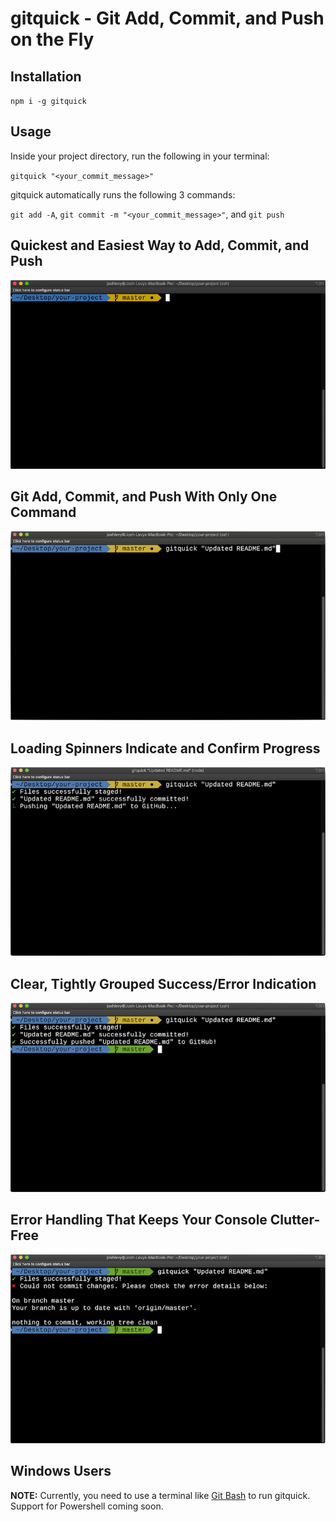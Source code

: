# gitquick - Git Add, Commit, and Push on the Fly

## Installation

`npm i -g gitquick`

## Usage

Inside your project directory, run the following in your terminal:

`gitquick "<your_commit_message>"`

gitquick automatically runs the following 3 commands:

`git add -A`, `git commit -m "<your_commit_message>"`, and `git push`


## Quickest and Easiest Way to Add, Commit, and Push

![gitquick example](assets/img/gitquick-example.gif)




## Git Add, Commit, and Push With Only One Command

![gitquick command](assets/img/gitquick-example_01_command.png)




## Loading Spinners Indicate and Confirm Progress

![gitquick progress](assets/img/gitquick-example_02_progress.png)




## Clear, Tightly Grouped Success/Error Indication

![gitquick success](assets/img/gitquick-example_03_success.png)




## Error Handling That Keeps Your Console Clutter-Free

![gitquick error](assets/img/gitquick-example_04_error.png)




## Windows Users

**NOTE:** Currently, you need to use a terminal like [Git Bash](https://git-scm.com/downloads) to run gitquick. Support for Powershell coming soon.
